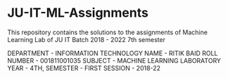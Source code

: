 # JU-IT-ML-Assignments
This repository contains the solutions to the assignments of Machine Learning Lab of JU IT Batch 2018 - 2022 7th semester

DEPARTMENT - INFORMATION TECHNOLOGY
NAME - RITIK BAID
ROLL NUMBER - 001811001035
SUBJECT - MACHINE LEARNING LABORATORY
YEAR - 4TH, SEMESTER - FIRST
SESSION - 2018-22

